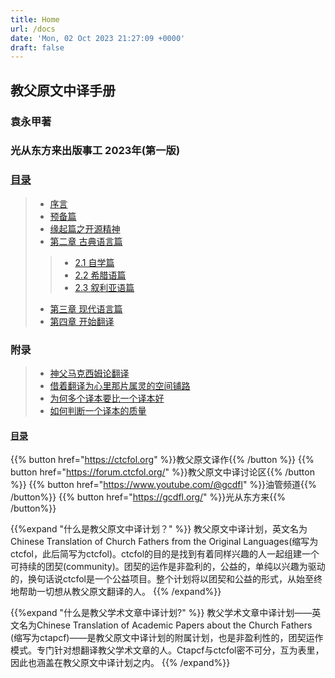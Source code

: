 ```yaml
---
title: Home
url: /docs
date: 'Mon, 02 Oct 2023 21:27:09 +0000'
draft: false
---
```

## 教父原文中译手册

### 袁永甲著

### 光从东方来出版事工 2023年(第一版)

### [目录](https://doc.ctcfol.org/docs/)
> - [序言](https://doc.ctcfol.org/docs/introduce/)
> - [预备篇](https://doc.ctcfol.org/docs/1.prologua/)
> - [缘起篇之开源精神](https://doc.ctcfol.org/docs/ctcfol-open-sources/)
> - [第二章 古典语言篇](https://doc.ctcfol.org/docs/2.ancient-l/)
>> - [2.1 自学篇](https://doc.ctcfol.org/docs/2.1-self-learn/)
>> - [2.2 希腊语篇](https://doc.ctcfol.org/docs/2.2-greek/)
>> - [2.3 叙利亚语篇](https://forum.ctcfol.org/t/topic/12/16)
> - [第三章 现代语言篇](https://doc.ctcfol.org/docs/3.learning-modern-language/)
> - [第四章 开始翻译](https://doc.ctcfol.org/docs/4.begining-translating/)

### 附录
> - [神父马克西姆论翻译](https://doc.ctcfol.org/2022/01/28/%E6%88%91%E5%AF%BC%E5%B8%88%E9%A9%AC%E5%85%8B%E8%A5%BF%E5%A7%86-%E8%AE%BA%E7%BF%BB%E8%AF%91/)
> - [借着翻译为心里那片属灵的空间铺路](https://doc.ctcfol.org/docs/2022-01-28-%E8%A2%81%E6%B0%B8%E7%94%B2-%E5%80%9F%E7%9D%80%E7%BF%BB%E8%AF%91%E4%B8%BA%E5%BF%83%E9%87%8C%E9%82%A3%E7%89%87%E5%B1%9E%E7%81%B5%E7%9A%84%E7%A9%BA%E9%97%B4%E9%93%BA%E8%B7%AF/)
> - [为何多个译本要比一个译本好](https://doc.ctcfol.org/2022/02/09/%E8%A2%81%E6%B0%B8%E7%94%B2-%E8%AE%BA%E4%B8%BA%E4%BD%95%E5%A4%9A%E4%B8%AA%E8%AF%91%E6%9C%AC%E8%A6%81%E6%AF%94%E4%B8%80%E4%B8%AA%E8%AF%91%E6%9C%AC%E5%A5%BD/)
> - [如何判断一个译本的质量](https://doc.ctcfol.org/2022/02/10/%E8%A2%81%E6%B0%B8%E7%94%B2-%E5%A6%82%E4%BD%95%E5%88%A4%E6%96%AD%E4%B8%80%E4%B8%AA%E8%AF%91%E6%9C%AC%E7%9A%84%E8%B4%A8%E9%87%8F%EF%BC%9F/)


#### [目录](https://doc.ctcfol.org/docs/)

{{% button href="<https://ctcfol.org>" %}}教父原文译作{{% /button %}}
{{% button href="<https://forum.ctcfol.org/>" %}}教父原文中译讨论区{{% /button %}}
{{% button href="<https://www.youtube.com/@gcdfl>" %}}油管频道{{% /button%}}
{{% button href="<https://gcdfl.org/>" %}}光从东方来{{% /button%}}

{{%expand "什么是教父原文中译计划？" %}}
教父原文中译计划，英文名为Chinese Translation of Church Fathers from the Original Languages(缩写为ctcfol，此后简写为ctcfol)。ctcfol的目的是找到有着同样兴趣的人一起组建一个可持续的团契(community)。团契的运作是非盈利的，公益的，单纯以兴趣为驱动的，换句话说ctcfol是一个公益项目。整个计划将以团契和公益的形式，从始至终地帮助一切想从教父原文翻译的人。
{{% /expand%}}

{{%expand "什么是教父学术文章中译计划?" %}}
教父学术文章中译计划——英文名为Chinese Translation of Academic Papers about the Church Fathers (缩写为ctapcf)——是教父原文中译计划的附属计划，也是非盈利性的，团契运作模式。专门针对想翻译教父学术文章的人。Ctapcf与ctcfol密不可分，互为表里，因此也涵盖在教父原文中译计划之内。
{{% /expand%}}

